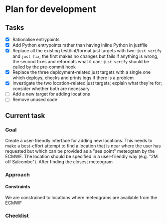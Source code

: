 # Plan for development

## Tasks

- [x] Rationalise entrypoints
- [x] Add Python entrypoints rather than having inline Python in justfile
- [x] Replace all the existing test/lint/format just targets with two: `just verify` and `just fix`; the first makes no changes but fails if anything is wrong, the second fixes and reformats what it can; `just verify` should be called by the pre-commit hook
- [x] Replace the three deployment-related just targets with a single one which deploys, checks and prints logs if there is a problem
- [x] Investigate the two location-related just targets; explain what they're for; consider whether both are necessary
- [ ] Add a new target for adding locations
- [ ] Remove unused code

## Current task

### Goal

Create a user-friendly interface for adding new locations. This needs to make a best-effort attempt to find a location
that is near where the user has requested but which can be provided as a "sea point" meteogram by the ECMWF. The
location should be specified in a user-friendly way (e.g. "2M off Salcombe"). After finding the closest meteogram

### Approach

#### Constraints

We are constrained to locations where meteograms are available from the ECMWF

### Checklist
